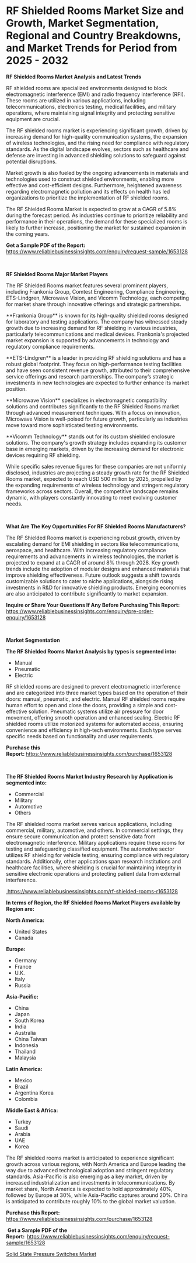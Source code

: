 <p><h1>RF Shielded Rooms Market Size and Growth, Market Segmentation, Regional and Country Breakdowns, and Market Trends for Period from 2025 -  2032</h1></p><p><strong>RF Shielded Rooms Market Analysis and Latest Trends</strong></p>
<p><p>RF shielded rooms are specialized environments designed to block electromagnetic interference (EMI) and radio frequency interference (RFI). These rooms are utilized in various applications, including telecommunications, electronics testing, medical facilities, and military operations, where maintaining signal integrity and protecting sensitive equipment are crucial.</p><p>The RF shielded rooms market is experiencing significant growth, driven by increasing demand for high-quality communication systems, the expansion of wireless technologies, and the rising need for compliance with regulatory standards. As the digital landscape evolves, sectors such as healthcare and defense are investing in advanced shielding solutions to safeguard against potential disruptions.</p><p>Market growth is also fueled by the ongoing advancements in materials and technologies used to construct shielded environments, enabling more effective and cost-efficient designs. Furthermore, heightened awareness regarding electromagnetic pollution and its effects on health has led organizations to prioritize the implementation of RF shielded rooms.</p><p>The RF Shielded Rooms Market is expected to grow at a CAGR of 5.8% during the forecast period. As industries continue to prioritize reliability and performance in their operations, the demand for these specialized rooms is likely to further increase, positioning the market for sustained expansion in the coming years.</p></p>
<p><strong>Get a Sample PDF of the Report:&nbsp;</strong> <a href="https://www.reliablebusinessinsights.com/enquiry/request-sample/1653128?utm_campaign=3288&utm_medium=2&utm_source=Github&utm_content=ia&utm_term=05032025&utm_id=rf-shielded-rooms">https://www.reliablebusinessinsights.com/enquiry/request-sample/1653128</a></p>
<p>&nbsp;</p>
<p><strong>RF Shielded Rooms Major Market Players</strong></p>
<p><p>The RF Shielded Rooms market features several prominent players, including Frankonia Group, Comtest Engineering, Compliance Engineering, ETS-Lindgren, Microwave Vision, and Vicomm Technology, each competing for market share through innovative offerings and strategic partnerships.</p><p>**Frankonia Group** is known for its high-quality shielded rooms designed for laboratory and testing applications. The company has witnessed steady growth due to increasing demand for RF shielding in various industries, particularly telecommunications and medical devices. Frankonia's projected market expansion is supported by advancements in technology and regulatory compliance requirements.</p><p>**ETS-Lindgren** is a leader in providing RF shielding solutions and has a robust global footprint. They focus on high-performance testing facilities and have seen consistent revenue growth, attributed to their comprehensive service offerings and research partnerships. The company’s strategic investments in new technologies are expected to further enhance its market position.</p><p>**Microwave Vision** specializes in electromagnetic compatibility solutions and contributes significantly to the RF Shielded Rooms market through advanced measurement techniques. With a focus on innovation, Microwave Vision is well-poised for future growth, particularly as industries move toward more sophisticated testing environments.</p><p>**Vicomm Technology** stands out for its custom shielded enclosure solutions. The company's growth strategy includes expanding its customer base in emerging markets, driven by the increasing demand for electronic devices requiring RF shielding. </p><p>While specific sales revenue figures for these companies are not uniformly disclosed, industries are projecting a steady growth rate for the RF Shielded Rooms market, expected to reach USD 500 million by 2025, propelled by the expanding requirements of wireless technology and stringent regulatory frameworks across sectors. Overall, the competitive landscape remains dynamic, with players constantly innovating to meet evolving customer needs.</p></p>
<p>&nbsp;</p>
<p><strong>What Are The Key Opportunities For RF Shielded Rooms Manufacturers?</strong></p>
<p><p>The RF Shielded Rooms market is experiencing robust growth, driven by escalating demand for EMI shielding in sectors like telecommunications, aerospace, and healthcare. With increasing regulatory compliance requirements and advancements in wireless technologies, the market is projected to expand at a CAGR of around 8% through 2028. Key growth trends include the adoption of modular designs and enhanced materials that improve shielding effectiveness. Future outlook suggests a shift towards customizable solutions to cater to niche applications, alongside rising investments in R&D for innovative shielding products. Emerging economies are also anticipated to contribute significantly to market expansion.</p></p>
<p><strong>Inquire or Share Your Questions If Any Before Purchasing This Report:</strong> <a href="https://www.reliablebusinessinsights.com/enquiry/pre-order-enquiry/1653128?utm_campaign=3288&utm_medium=2&utm_source=Github&utm_content=ia&utm_term=05032025&utm_id=rf-shielded-rooms">https://www.reliablebusinessinsights.com/enquiry/pre-order-enquiry/1653128</a></p>
<p>&nbsp;</p>
<p><strong>Market Segmentation</strong></p>
<p><strong>The RF Shielded Rooms Market Analysis by types is segmented into:</strong></p>
<p><ul><li>Manual</li><li>Pneumatic</li><li>Electric</li></ul></p>
<p><p>RF shielded rooms are designed to prevent electromagnetic interference and are categorized into three market types based on the operation of their doors: manual, pneumatic, and electric. Manual RF shielded rooms require human effort to open and close the doors, providing a simple and cost-effective solution. Pneumatic systems utilize air pressure for door movement, offering smooth operation and enhanced sealing. Electric RF shielded rooms utilize motorized systems for automated access, ensuring convenience and efficiency in high-tech environments. Each type serves specific needs based on functionality and user requirements.</p></p>
<p><strong>Purchase this Report:&nbsp;</strong><a href="https://www.reliablebusinessinsights.com/purchase/1653128?utm_campaign=3288&utm_medium=2&utm_source=Github&utm_content=ia&utm_term=05032025&utm_id=rf-shielded-rooms">https://www.reliablebusinessinsights.com/purchase/1653128</a></p>
<p>&nbsp;</p>
<p><strong>The RF Shielded Rooms Market Industry Research by Application is segmented into:</strong></p>
<p><ul><li>Commercial</li><li>Military</li><li>Automotive</li><li>Others</li></ul></p>
<p><p>The RF shielded rooms market serves various applications, including commercial, military, automotive, and others. In commercial settings, they ensure secure communication and protect sensitive data from electromagnetic interference. Military applications require these rooms for testing and safeguarding classified equipment. The automotive sector utilizes RF shielding for vehicle testing, ensuring compliance with regulatory standards. Additionally, other applications span research institutions and healthcare facilities, where shielding is crucial for maintaining integrity in sensitive electronic operations and protecting patient data from external interference.</p></p>
<p><a href="https://www.reliablebusinessinsights.com/rf-shielded-rooms-r1653128?utm_campaign=3288&utm_medium=2&utm_source=Github&utm_content=ia&utm_term=05032025&utm_id=rf-shielded-rooms">&nbsp;https://www.reliablebusinessinsights.com/rf-shielded-rooms-r1653128</a></p>
<p><strong>In terms of Region, the RF Shielded Rooms Market Players available by Region are:</strong></p>
<p>
    <p> <strong> North America: </strong>
        <ul>
            <li>United States</li>
            <li>Canada</li>
        </ul>
        </p> 
    <p> <strong> Europe: </strong>
        <ul>
            <li>Germany</li>
            <li>France</li>
            <li>U.K.</li>
            <li>Italy</li>
            <li>Russia</li>
        </ul>
        </p> 
    <p> <strong> Asia-Pacific: </strong>
        <ul>
            <li>China</li>
            <li>Japan</li>
            <li>South Korea</li>
            <li>India</li>
            <li>Australia</li>
            <li>China Taiwan</li>
            <li>Indonesia</li>
            <li>Thailand</li>
            <li>Malaysia</li>
        </ul>
        </p> 
    <p> <strong> Latin America: </strong>
        <ul>
            <li>Mexico</li>
            <li>Brazil</li>
            <li>Argentina Korea</li>
            <li>Colombia</li>
        </ul>
        </p> 
    <p> <strong> Middle East & Africa: </strong>
        <ul>
            <li>Turkey</li>
            <li>Saudi</li>
            <li>Arabia</li>
            <li>UAE</li>
            <li>Korea</li>
        </ul>
    </p>
    </p>
<p><p>The RF shielded rooms market is anticipated to experience significant growth across various regions, with North America and Europe leading the way due to advanced technological adoption and stringent regulatory standards. Asia-Pacific is also emerging as a key market, driven by increased industrialization and investments in telecommunications. By market share, North America is expected to hold approximately 40%, followed by Europe at 30%, while Asia-Pacific captures around 20%. China is anticipated to contribute roughly 10% to the global market valuation.</p></p>
<p><strong>Purchase this Report: </strong><a href="https://www.reliablebusinessinsights.com/purchase/1653128?utm_campaign=3288&utm_medium=2&utm_source=Github&utm_content=ia&utm_term=05032025&utm_id=rf-shielded-rooms">https://www.reliablebusinessinsights.com/purchase/1653128</a></p>
<p>&nbsp;<strong>Get a Sample PDF of the Report:&nbsp;&nbsp;</strong><a href="https://www.reliablebusinessinsights.com/enquiry/request-sample/1653128?utm_campaign=3288&utm_medium=2&utm_source=Github&utm_content=ia&utm_term=05032025&utm_id=rf-shielded-rooms">https://www.reliablebusinessinsights.com/enquiry/request-sample/1653128</a></p>
<p><strong></strong></p>
<p><p><a href="https://github.com/saklpelzami95/Market-Research-Report-List-1/blob/main/solid-state-pressure-switches-market.md?utm_campaign=3288&utm_medium=2&utm_source=Github&utm_content=ia&utm_term=05032025&utm_id=rf-shielded-rooms">Solid State Pressure Switches Market</a></p></p>